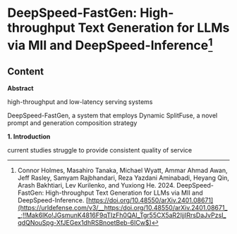 # DeepSpeed-FastGen: High-throughput Text Generation for LLMs via MII and DeepSpeed-Inference[^1]

## Content

**Abstract**

high-throughput and low-latency serving systems

DeepSpeed-FastGen, a system that employs Dynamic SplitFuse, a novel prompt and generation composition strategy

**1. Introduction**

current studies  struggle to provide consistent quality of service





[^1]: Connor Holmes, Masahiro Tanaka, Michael Wyatt, Ammar Ahmad Awan, Jeff Rasley, Samyam Rajbhandari, Reza Yazdani Aminabadi, Heyang Qin, Arash Bakhtiari, Lev Kurilenko, and Yuxiong He. 2024. DeepSpeed-FastGen: High-throughput Text Generation for LLMs via MII and DeepSpeed-Inference. [https://doi.org/10.48550/arXiv.2401.08671](https://urldefense.com/v3/__https:/doi.org/10.48550/arXiv.2401.08671__;!!Mak6IKo!JGsmunK4816F9qTIzFh0QAl_Tgr55CX5aR2IjjIRrsDaJvPzsI_qdQNouSpg-XfJEGex1dhRSBnoetBeb-6ICw$)
